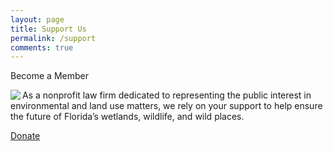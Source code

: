 ```yaml
---
layout: page
title: Support Us
permalink: /support
comments: true
---
```


<div class="row justify-content-between">
<div class="col-md-8 pr-5">
<p>Become a Member</p>
<img align="left" src="assets/images/AdobeStock_406739313.jpeg">As a nonprofit law firm dedicated to representing the public interest in environmental and land use matters, we rely on your support to help ensure the future of Florida’s wetlands, wildlife, and wild places. 

<a target="_blank" href="https://evergladeslaw.org/donate/" class="btn btn-warning">Donate</a>
</div> 
